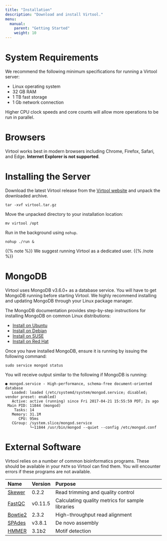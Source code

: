 ```yaml
---
title: "Installation"
description: "Download and install Virtool."
menu:
  manual:
    parent: "Getting Started"
    weight: 10
---
```


# System Requirements

We recommend the following minimum specifications for running a Virtool server:

- Linux operating system
- 32 GB RAM
- 1 TB fast storage
- 1 Gb network connection

Higher CPU clock speeds and core counts will allow more operations to be run in parallel.

# Browsers

Virtool works best in modern browsers including Chrome, Firefox, Safari, and Edge. **Internet Explorer is not supported**.

# Installing the Server

Download the latest Virtool release from the [Virtool website](http://www.virtool.ca "Virtool Website") and unpack the downloaded archive.

```term
tar -xvf virtool.tar.gz
```

Move the unpacked directory to your installation location:

```term
mv virtool /opt
```

Run in the background using `nohup`.

```term
nohup ./run &
```

{{% note %}}
We suggest running Virtool as a dedicated user.
{{% /note %}}

# MongoDB

Virtool uses MongoDB v3.6.0+ as a database service. You will have to get MongoDB running before starting Virtool. We highly recommend installing and updating MongoDB through your Linux package manager.

The MongoDB documentation provides step-by-step instructions for installing MongoDB on common Linux distributions:

- [Install on Ubuntu](https://docs.mongodb.com/manual/tutorial/install-mongodb-on-ubuntu/>)
- [Install on Debian](https://docs.mongodb.com/manual/tutorial/install-mongodb-on-debian/>)
- [Install on SUSE](https://docs.mongodb.com/manual/tutorial/install-mongodb-on-suse/>)
- [Install on Red Hat](https://docs.mongodb.com/manual/tutorial/install-mongodb-on-red-hat/>)

Once you have installed MongoDB, ensure it is running by issuing the following command:

```term
sudo service mongod status
```

You will receive output similar to the following if MongoDB is running:

```term
● mongod.service - High-performance, schema-free document-oriented database
   Loaded: loaded (/etc/systemd/system/mongod.service; disabled; vendor preset: enabled)
   Active: active (running) since Fri 2017-04-21 15:55:59 PDT; 2s ago
 Main PID: 11844 (mongod)
    Tasks: 14
   Memory: 31.1M
      CPU: 95ms
   CGroup: /system.slice/mongod.service
           └─11844 /usr/bin/mongod --quiet --config /etc/mongod.conf
```

# External Software

Virtool relies on a number of common bioinformatics programs. These should be available in your `PATH` so Virtool can find them. You will encounter errors if these programs are not available.

| Name                                                               | Version | Purpose                                          |
| :----------------------------------------------------------------- | :------ | :----------------------------------------------- |
| [Skewer](https://github.com/relipmoc/skewer)                       | 0.2.2   | Read trimming and quality control                |
| [FastQC](http://www.bioinformatics.babraham.ac.uk/projects/fastqc) | v0.11.5 | Calculating quality metrics for sample libraries |
| [Bowtie2](http://bowtie-bio.sourceforge.net/bowtie2/index.shtml)   | 2.3.2   | High-throughput read alignment                   |
| [SPAdes](http://bioinf.spbau.ru/spades)                            | v3.8.1  | De novo assembly                                 |
| [HMMER](http://hmmer.org/)                                         | 3.1b2   | Motif detection                                  |

